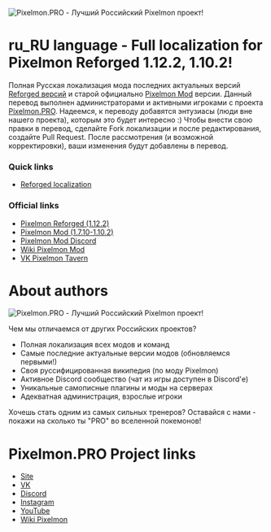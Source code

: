 ![Pixelmon.PRO - Лучший Российский Pixelmon проект!](https://image.prntscr.com/image/5PtJnX82Sqm8TVwE8FBFKw.png)
# ru_RU language - Full localization for Pixelmon Reforged 1.12.2, 1.10.2!
Полная Русская локализация мода последних актуальных версий [Reforged версий](https://reforged.gg) и старой официально [Pixelmon Mod](https://pixelmonmod.com) версии.
Данный перевод выполнен администраторами и активными игроками с проекта [Pixelmon.PRO](https://pixelmon.pro). Надеемся, к переводу добавятся энтузиасы (люди вне нашего проекта), которым это будет интересно :)
Чтобы внести свою правки в перевод, сделайте Fork локализации и после редактирования, создайте Pull Request. После рассмотрения (и возможной корректировки), ваши изменения будут добавлены в перевод.

### Quick links
- [Reforged localization](https://github.com/TeamPixelmonPRO/ru_RU_Pixelmon/tree/master/Reforged/)

### Official links
- [Pixelmon Reforged (1.12.2)](https://reforged.gg)
- [Pixelmon Mod (1.7.10-1.10.2)](http://pixelmonmod.com)
- [Pixelmon Mod Discord](https://discord.gg/pixelmon)
- [Wiki Pixelmon Mod](http://pixelmonmod.com/wiki/index.php?title=Main_Page)
- [VK Pixelmon Tavern](https://vk.com/modpixelmon)

# About authors
![Pixelmon.PRO - Лучший Российский Pixelmon проект!](https://image.prntscr.com/image/CzRTm_KNS9ilV6j57VdlpA.png)

Чем мы отличаемся от других Российских проектов?

- Полная локализация всех модов и команд
- Самые последние актуальные версии модов (обновляемся первыми!)
- Своя руссифицированная википедия (по моду Pixelmon)
- Активное Discord сообщество (чат из игры доступен в Discord'е)
- Уникальные самописные плагины и моды на серверах
- Адекватная администрация, взрослые игроки

Хочешь стать одним из самых сильных тренеров?
Оставайся с нами - покажи на сколько ты "PRO" во вселенной покемонов!

# Pixelmon.PRO Project links
- [Site](https://pixelmon.pro)
- [VK](https://vk.com/pixelmon)
- [Discord](https://discord.pixelmon.pro)
- [Instagram](https://instagram.com/pixelmonpro)
- [YouTube](https://www.youtube.com/c/PixelmonPRO)
- [Wiki Pixelmon](https://pixelmon.pro/wiki/)
